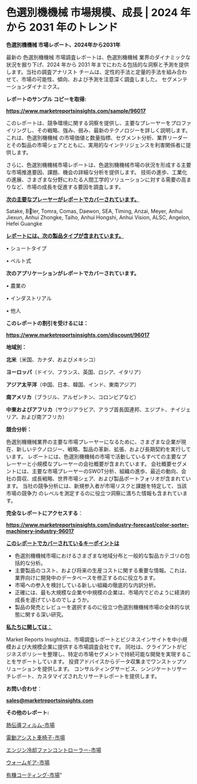 # 色選別機機械 市場規模、成長 | 2024 年から 2031 年のトレンド

<strong>色選別機機械 市場レポート、2024年から2031年</strong>

最新の 色選別機機械 市場調査レポートは、色選別機機械 業界のダイナミックな状況を掘り下げ、2024 年から 2031 年までにわたる包括的な洞察と予測を提供します。当社の調査アナリスト チームは、定性的手法と定量的手法を組み合わせて、市場の可能性、傾向、および予測を注意深く調査しました。 セグメンテーションダイナミクス。



<strong>レポートのサンプル コピーを取得:</strong> <a href=https://www.marketreportsinsights.com/sample/96017>

<strong><u>https://www.marketreportsinsights.com/sample/96017</u></strong></a>

このレポートは、競争環境に関する洞察を提供し、主要なプレーヤーをプロファイリングし、その戦略、強み、弱み、最新のテクノロジーを詳しく説明します。 これは、色選別機機械 の市場価値と数量指標、セグメント分析、業界リーダーとその製品の市場シェアとともに、実用的なインテリジェンスを利害関係者に提供します。

さらに、色選別機機械市場レポートは、色選別機機械市場の状況を形成する主要な市場推進要因、課題、機会の詳細な分析を提供します。 技術の進歩、工業化の進展、さまざまな分野にわたる人間工学的ソリューションに対する需要の高まりなど、市場の成長を促進する要因を調査します。



<strong><u>次の主要なプレーヤーがレポートでカバーされています。</u></strong>

Satake, Bler, Tomra, Comas, Daewon, SEA, Timing, Anzai, Meyer, Anhui Jiexun, Anhui Zhongke, Taiho, Anhui Hongshi, Anhui Vision, ALSC, Angelon, Hefei Guangke



<strong><u><b>レポートには、次の製品タイプが含まれています。</b></u></strong>

• シュートタイプ

• ベルト式



<strong><b>次のアプリケーションがレポートでカバーされています。</b></strong>

• 農業の

• インダストリアル

• 他人



<strong><b>このレポートの割引を受けるには：</b></strong><a href=https://www.marketreportsinsights.com/discount/96017>

<strong><u>https://www.marketreportsinsights.com/discount/96017</u></strong></a>



<strong>地域別：</strong>



<strong>北米</strong>（米国、カナダ、およびメキシコ）



<strong>ヨーロッパ</strong>（ドイツ、フランス、英国、ロシア、イタリア）



<strong>アジア太平洋</strong>（中国、日本、韓国、インド、東南アジア）



<strong>南アメリカ</strong>（ブラジル、アルゼンチン、コロンビアなど）



<strong>中東およびアフリカ</strong>（サウジアラビア、アラブ首長国連邦、エジプト、ナイジェリア、および南アフリカ）



<strong>競合分析：</strong>

色選別機機械業界の主要な市場プレーヤーになるために、さまざまな企業が現在、新しいテクノロジー、戦略、製品の革新、拡張、および長期契約を実行しています。 レポートには、色選別機機械の市場で活動しているすべての主要なプレーヤーと小規模なプレーヤーの会社概要が含まれています。 会社概要セグメントには、主要な市場プレーヤーのSWOT分析、組織の進歩、最近の動向、会社の買収、成長戦略、世界市場シェア、および製品ポートフォリオが含まれています。 当社の競争分析には、新規参入者が市場リスクと課題を特定して、当該市場の競争力 のレベルを測定するのに役立つ洞察に満ちた情報も含まれています。



<strong>完全なレポートにアクセスする</strong>：

<a href=https://www.marketreportsinsights.com/industry-forecast/color-sorter-machinery-industry-96017>

<strong><u>https://www.marketreportsinsights.com/industry-forecast/color-sorter-machinery-industry-96017</u></strong></a>



<strong><u><b>このレポートでカバーされているキーポイントは</b></u></strong>
<ul>
  <li>色選別機機械市場におけるさまざまな地域分布と一般的な製品カテゴリの包括的な分析。</li>
  <li>主要製品のコスト、および将来の生産コストに関する重要な情報。これは、業界向けに開発中のデータベースを修正するのに役立ちます。</li>
  <li>市場への参入を検討している新しい組織の徹底的な内訳分析。</li>
  <li>正確には、最も大規模な企業や中規模の企業は、市場内でどのように経済的成長を遂げているのでしょうか。</li>
  <li>製品の発売とレビューを選択するのに役立つ色選別機機械市場の全体的な状態に関する深い研究。</li>
</ul>


<strong><u><b>私たちに関しては：</b></u></strong>

Market Reports Insightsは、市場調査レポートとビジネスインサイトを中小規模および大規模企業に提供する市場調査会社です。 同社は、クライアントがビジネスポリシーを整理し、特定の市場セグメントで持続可能な開発を実現することをサポートしています。 投資アドバイスからデータ収集までワンストップソリューションを提供します。 コンサルティングサービス、シンジケートリサーチレポート、カスタマイズされたリサーチレポートを提供します。



<strong><b>お問い合わせ</b></strong>：

<a href=mailto:sales@marketreportsinsights.com>

<strong><u>sales@marketreportsinsights.com</u></strong></a>



<strong>その他のレポート:</strong>

<a href=https://www.linkedin.com/pulse/熱伝導フィルム-市場-2030-年までの需要に焦点を当てた-2023-年調査レポート-pr-news-hub-bvzhf/>熱伝導フィルム-市場</a>

<a href=https://www.linkedin.com/pulse/電動アシスト車椅子-市場-2023-最新の-cagr-および成長分析-2030-market-tribunal-swjof/>電動アシスト車椅子-市場</a>

<a href=https://www.linkedin.com/pulse/エンジン冷却ファンコントローラー-市場-2023-推進要因と成長機会-2030-pr-news-hub-hsujf/>エンジン冷却ファンコントローラー-市場</a>

<a href=https://www.linkedin.com/pulse/ウォームギア-市場-2023-収益と成長ドライバー-2030-pr-news-hub-yks8f/>ウォームギア-市場</a>

<a href=https://www.linkedin.com/pulse/有機コーティング-市場-2023-新興市場-将来の動向と市場需要-2030-8tacf/>有機コーティング-市場</a>"
